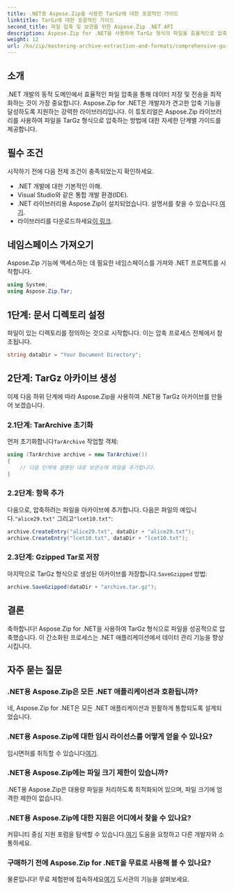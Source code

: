 ```yaml
---
title: .NET용 Aspose.Zip을 사용한 TarGz에 대한 포괄적인 가이드
linktitle: TarGz에 대한 포괄적인 가이드
second_title: 파일 압축 및 보관을 위한 Aspose.Zip .NET API
description: Aspose.Zip for .NET을 사용하여 TarGz 형식의 파일을 효율적으로 압축하는 방법을 알아보세요. 이 자세한 튜토리얼은 환경 설정부터 모든 것을 다룹니다.
weight: 12
url: /ko/zip/mastering-archive-extraction-and-formats/comprehensive-guide-to-tar-gz/
---
```

## 소개

.NET 개발의 동적 도메인에서 효율적인 파일 압축을 통해 데이터 저장 및 전송을 최적화하는 것이 가장 중요합니다. Aspose.Zip for .NET은 개발자가 견고한 압축 기능을 달성하도록 지원하는 강력한 라이브러리입니다. 이 튜토리얼은 Aspose.Zip 라이브러리를 사용하여 파일을 TarGz 형식으로 압축하는 방법에 대한 자세한 단계별 가이드를 제공합니다.

## 필수 조건

시작하기 전에 다음 전제 조건이 충족되었는지 확인하세요.

- .NET 개발에 대한 기본적인 이해.
- Visual Studio와 같은 통합 개발 환경(IDE).
-  .NET 라이브러리용 Aspose.Zip이 설치되었습니다. 설명서를 찾을 수 있습니다.[여기](https://reference.aspose.com/zip/net/).
-  라이브러리를 다운로드하세요[이 링크](https://releases.aspose.com/zip/net/).

## 네임스페이스 가져오기

Aspose.Zip 기능에 액세스하는 데 필요한 네임스페이스를 가져와 .NET 프로젝트를 시작합니다.

```csharp
using System;
using Aspose.Zip.Tar;
```

## 1단계: 문서 디렉토리 설정

파일이 있는 디렉토리를 정의하는 것으로 시작합니다. 이는 압축 프로세스 전체에서 참조됩니다.

```csharp
string dataDir = "Your Document Directory";
```

## 2단계: TarGz 아카이브 생성

이제 다음 하위 단계에 따라 Aspose.Zip을 사용하여 .NET용 TarGz 아카이브를 만들어 보겠습니다.

### 2.1단계: TarArchive 초기화

 먼저 초기화합니다`TarArchive` 작업할 객체:

```csharp
using (TarArchive archive = new TarArchive())
{
    // 다음 단계에 설명된 대로 보관소에 파일을 추가합니다.
}
```

### 2.2단계: 항목 추가

 다음으로, 압축하려는 파일을 아카이브에 추가합니다. 다음은 파일의 예입니다.`"alice29.txt"` 그리고`"lcet10.txt"`:

```csharp
archive.CreateEntry("alice29.txt", dataDir + "alice29.txt");
archive.CreateEntry("lcet10.txt", dataDir + "lcet10.txt");
```

### 2.3단계: Gzipped Tar로 저장

 마지막으로 TarGz 형식으로 생성된 아카이브를 저장합니다.`SaveGzipped` 방법:

```csharp
archive.SaveGzipped(dataDir + "archive.tar.gz");
```

## 결론

축하합니다! Aspose.Zip for .NET을 사용하여 TarGz 형식으로 파일을 성공적으로 압축했습니다. 이 간소화된 프로세스는 .NET 애플리케이션에서 데이터 관리 기능을 향상시킵니다.

## 자주 묻는 질문

### .NET용 Aspose.Zip은 모든 .NET 애플리케이션과 호환됩니까?
네, Aspose.Zip for .NET은 모든 .NET 애플리케이션과 원활하게 통합되도록 설계되었습니다.

### .NET용 Aspose.Zip에 대한 임시 라이선스를 어떻게 얻을 수 있나요?
 임시면허를 취득할 수 있습니다[여기](https://purchase.conholdate.com/temporary-license/).

### .NET용 Aspose.Zip에는 파일 크기 제한이 있습니까?
.NET용 Aspose.Zip은 대용량 파일을 처리하도록 최적화되어 있으며, 파일 크기에 엄격한 제한이 없습니다.

### .NET용 Aspose.Zip에 대한 지원은 어디에서 찾을 수 있나요?
 커뮤니티 중심 지원 포럼을 탐색할 수 있습니다.[여기](https://forum.aspose.com/c/zip/37) 도움을 요청하고 다른 개발자와 소통하세요.

### 구매하기 전에 Aspose.Zip for .NET을 무료로 사용해 볼 수 있나요?
 물론입니다! 무료 체험판에 접속하세요[여기](https://releases.aspose.com/zip/net) 도서관의 기능을 살펴보세요.